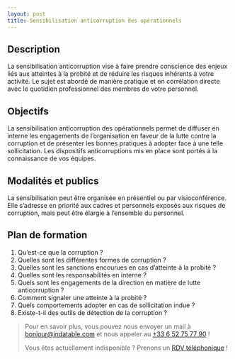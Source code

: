 ```yaml
---
layout: post
title: Sensibilisation anticorruption des opérationnels
---
```


## Description

La sensibilisation anticorruption vise à faire prendre conscience des enjeux liés aux atteintes à la probité et de réduire les risques inhérents à votre activité. Le sujet est abordé de manière pratique et en corrélation directe avec le quotidien professionnel des membres de votre personnel.

## Objectifs

La sensibilisation anticorruption des opérationnels permet de diffuser en interne les engagements de l’organisation en faveur de la lutte contre la corruption et de présenter les bonnes pratiques à adopter face à une telle sollicitation. Les dispositifs anticorruptions mis en place sont portés à la connaissance de vos équipes.

## Modalités et publics

La sensibilisation peut être organisée en présentiel ou par visioconférence. Elle s’adresse en priorité aux cadres et personnels exposés aux risques de corruption, mais peut être élargie à l’ensemble du personnel.

## Plan de formation

1. Qu’est-ce que la corruption ?
2. Quelles sont les différentes formes de corruption ?
3. Quelles sont les sanctions encourues en cas d’atteinte à la probité ?
4. Quelles sont les responsabilités en interne ?
5. Quels sont les engagements de la direction en matière de lutte anticorruption ?
6. Comment signaler une atteinte à la probité ?
7. Quels comportements adopter en cas de sollicitation indue ?
8. Existe-t-il des outils de détection de la corruption ?

> Pour en savoir plus, vous pouvez nous envoyer un mail à [bonjour@indatable.com](mailto:bonjour@indatable.com) et nous appeler au [+33 6 52 75 77 90](tel:0033652757790) !  
>   
> Vous êtes actuellement indisponible ? Prenons un [RDV téléphonique](https://calendly.com/indatable/rdv) !

